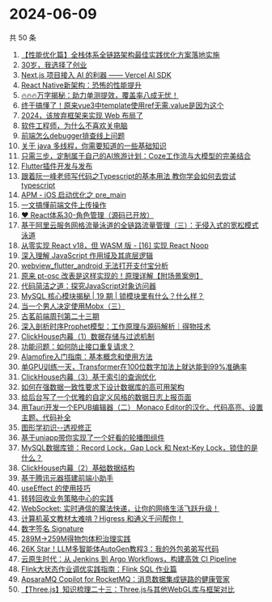 # 2024-06-09

共 50 条

<!-- BEGIN JUEJIN -->
<!-- 最后更新时间 2024-06-09 00:01:01 +0800 -->
1. [【性能优化篇】全栈体系全链路架构最佳实践优化方案落地实施](https://juejin.cn/post/7373488886460710964)
1. [30岁，我选择了创业](https://juejin.cn/post/7377001684159774760)
1. [Next.js 项目接入 AI 的利器 —— Vercel AI SDK](https://juejin.cn/post/7376622203301969959)
1. [React Native新架构：恐怖的性能提升](https://juejin.cn/post/7377277576651898899)
1. [🔥🔥🔥万字揭秘：助力单测提效，覆盖率八成无忧！](https://juejin.cn/post/7375532797383688201)
1. [终于搞懂了！原来vue3中template使用ref无需.value是因为这个](https://juejin.cn/post/7376930488738611240)
1. [2024，该放弃框架来实现 Web 布局了](https://juejin.cn/post/7377355452890726409)
1. [软件工程师，为什么不喜欢关电脑](https://juejin.cn/post/7376837003520245772)
1. [前端怎么debugger排查线上问题](https://juejin.cn/post/7376851823640936457)
1. [关于 java 多线程，你需要知道的一些基础知识](https://juejin.cn/post/7376690981858803746)
1. [只需三步，定制属于自己的AI旅游计划：Coze工作流与大模型的完美结合](https://juejin.cn/post/7377026952785969189)
1. [Flutter插件开发与发布](https://juejin.cn/post/7376821583048343604)
1. [跟着阮一峰老师写代码之Typescript的基本用法  教你学会如何去尝试typescript](https://juejin.cn/post/7376611166024908809)
1. [APM - iOS 启动优化之 pre_main](https://juejin.cn/post/7376183918087405620)
1. [一文搞懂前端文件上传操作](https://juejin.cn/post/7377195179758927911)
1. [❤ React体系30-角色管理（源码已开放）](https://juejin.cn/post/7376950812059648035)
1. [基于阿里云服务网格流量泳道的全链路流量管理（三）：无侵入式的宽松模式泳道](https://juejin.cn/post/7376477309320839178)
1. [从零实现 React v18，但 WASM 版 - [16] 实现 React Noop](https://juejin.cn/post/7377208894550573065)
1. [深入理解 JavaScript 作用域及其底层逻辑](https://juejin.cn/post/7377439806136811572)
1. [webview_flutter_android 无法打开支付宝分析](https://juejin.cn/post/7376465327360458790)
1. [原来 pt-osc 改表是这样实现的！原理详解【附场景案例】](https://juejin.cn/post/7376872122511491112)
1. [代码简洁之道：探究JavaScript对象访问器](https://juejin.cn/post/7376484708547706891)
1. [MySQL 核心模块揭秘 | 19 期 | 锁模块里有什么？什么样？](https://juejin.cn/post/7376930488738627624)
1. [当一个男人决定使用Mobx（三）](https://juejin.cn/post/7376228069152227365)
1. [古茗前端周刊第二十三期](https://juejin.cn/post/7376930495004852261)
1. [深入剖析时序Prophet模型：工作原理与源码解析｜得物技术](https://juejin.cn/post/7376228069151080485)
1. [ClickHouse内幕（1）数据存储与过滤机制](https://juejin.cn/post/7376571122361581619)
1. [功能问题：如何防止接口重复请求？](https://juejin.cn/post/7377208894551261193)
1. [Alamofire入门指南：基本概念和使用方法](https://juejin.cn/post/7376213569442676747)
1. [单GPU训练一天，Transformer在100位数字加法上就达能到99%准确率](https://juejin.cn/post/7376091280075587599)
1. [ClickHouse内幕（3）基于索引的查询优化](https://juejin.cn/post/7376571122361647155)
1. [如何在强数据一致性要求下设计数据库的高可用架构](https://juejin.cn/post/7376582861662224425)
1. [给后台写了一个优雅的自定义风格的数据日志上报页面](https://juejin.cn/post/7377191678861770789)
1. [用Tauri开发一个EPUB编辑器（二） Monaco Editor的汉化、代码高亮、设置主题、代码补全](https://juejin.cn/post/7376514713742819378)
1. [图形学初识--透视修正](https://juejin.cn/post/7376477309321265162)
1. [基于uniapp带你实现了一个好看的轮播图组件](https://juejin.cn/post/7377245069474021412)
1. [MySQL数据库锁：Record Lock，Gap Lock 和 Next-Key Lock，锁住的是什么？](https://juejin.cn/post/7377195179759747111)
1. [ClickHouse内幕（2）基础数据结构](https://juejin.cn/post/7376477309320101898)
1. [基于腾讯元器搭建前端小助手](https://juejin.cn/post/7376425155382624296)
1. [useEffect 的使用技巧](https://juejin.cn/post/7375733955894296587)
1. [转转回收业务策略中心的实践](https://juejin.cn/post/7376690981859164194)
1. [WebSocket: 实时通信的魔法快递，让你的网络生活飞跃升级！](https://juejin.cn/post/7377557326637105171)
1. [计算机英文教材太难啃？Higress 和通义千问帮你！](https://juejin.cn/post/7376595796672692233)
1. [数字签名 Signature](https://juejin.cn/post/7376324160484327424)
1. [289M→259M得物包体积治理实践](https://juejin.cn/post/7377220397404323894)
1. [26K Star！LLM多智能体AutoGen教程3：我的外包弟弟写代码](https://juejin.cn/post/7376571122362613811)
1. [云原生时代：从 Jenkins 到 Argo Workflows，构建高效 CI Pipeline](https://juejin.cn/post/7376595796672790537)
1. [Flink⼤状态作业调优实践指南：Flink SQL 作业篇](https://juejin.cn/post/7376574567987249186)
1. [ApsaraMQ Copilot for RocketMQ：消息数据集成链路的健康管家](https://juejin.cn/post/7376477309321363466)
1. [【Three.js】知识梳理二十三：Three.js与其他WebGL库与框架对比](https://juejin.cn/post/7376999346755026959)
<!-- END JUEJIN -->